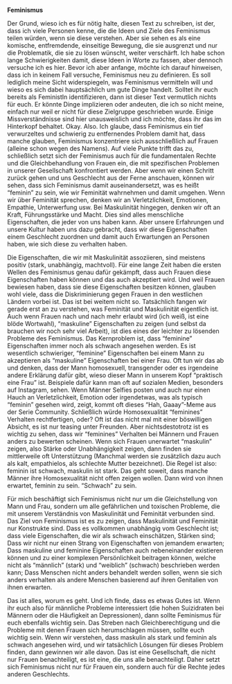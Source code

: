 **Feminismus**

Der Grund, wieso ich es für nötig halte, diesen Text zu schreiben, ist der, dass ich viele Personen kenne, die die Ideen und Ziele des Feminismus teilen würden, wenn sie diese verstehen. Aber sie sehen es als eine komische, entfremdende, einseitige Bewegung, die sie ausgrenzt und nur die Problematik, die sie zu lösen wünscht, weiter verschärft. Ich habe schon lange Schwierigkeiten damit, diese Ideen in Worte zu fassen, aber dennoch versuche ich es hier.
Bevor ich aber anfange, möchte ich darauf hinweisen, dass ich in keinem Fall versuche, Feminismus neu zu definieren. Es soll lediglich meine Sicht widerspiegeln, was Feminismus vermitteln will und wieso es sich dabei hauptsächlich um gute Dinge handelt. Solltet ihr euch bereits als FeministIn identifizieren, dann ist dieser Text vermutlich nichts für euch. Er könnte Dinge implizieren oder andeuten, die ich so nicht meine, einfach nur weil er nicht für diese Zielgruppe geschrieben wurde. Einige Missverständnisse sind hier unausweislich und ich möchte, dass ihr das im Hinterkopf behaltet. 
Okay. Also. Ich glaube, dass Feminismus ein tief verwurzeltes und schwierig zu entfernendes Problem damit hat, dass manche glauben, Feminismus konzentriere sich ausschließlich auf Frauen (alleine schon wegen des Namens). Auf viele Punkte trifft das zu, schließlich setzt sich der Feminismus auch für die fundamentalen Rechte und die Gleichbehandlung von Frauen ein, die mit spezifischen Problemen in unserer Gesellschaft konfrontiert werden. Aber wenn wir einen Schritt zurück gehen und uns Geschlecht aus der Ferne anschauen, können wir sehen, dass sich Feminismus damit auseinandersetzt, was es heißt “feminin” zu sein, wie wir Feminität wahrnehmen und damit umgehen. Wenn wir über Feminität sprechen, denken wir an Verletzlichkeit, Emotionen, Empathie, Unterwerfung usw. Bei Maskulinität hingegen, denken wir oft an Kraft, Führungsstärke und Macht. Dies sind alles menschliche Eigenschaften, die jeder von uns haben kann. Aber unsere Erfahrungen und unsere Kultur haben uns dazu gebracht, dass wir diese Eigenschaften einem Geschlecht zuordnen und damit auch Erwartungen an Personen haben, wie sich diese zu verhalten haben.

Die Eigenschaften, die wir mit Maskulinität assoziieren, sind meistens positiv (stark, unabhängig, machtvoll). Für eine lange Zeit haben die ersten Wellen des Feminismus genau dafür gekämpft, dass auch Frauen diese Eigenschaften haben können und das auch akzeptiert wird. Und weil Frauen bewiesen haben, dass sie diese Eigenschaften besitzen können, glauben wohl viele, dass die Diskriminierung gegen Frauen in den westlichen Ländern vorbei ist. Das ist bei weitem nicht so. Tatsächlich fangen wir gerade erst an zu verstehen, was Feminität und Maskulinität eigentlich ist. Auch wenn Frauen nach und nach mehr erlaubt wird (ich weiß, ist eine blöde Wortwahl), “maskuline” Eigenschaften zu zeigen (und selbst da brauchen wir noch sehr viel Arbeit), ist dies eines der leichter zu lösenden Probleme des Feminismus. Das Kernproblem ist, dass “feminine” Eigenschaften immer noch als schwach angesehen werden. Es ist wesentlich schwieriger, “feminine” Eigenschaften bei einem Mann zu akzeptieren als “maskuline” Eigenschaften bei einer Frau. Oft tun wir das ab und denken, dass der Mann homosexuell, transgender oder es irgendeine andere Erklärung dafür gibt, wieso dieser Mann in unserem Kopf “praktisch eine Frau” ist. 
Beispiele dafür kann man oft auf sozialen Medien, besonders auf Instagram, sehen. Wenn Männer Selfies posten und auch nur einen Hauch an Verletzlichkeit, Emotion oder irgendetwas, was als typisch “feminin” gesehen wird, zeigt, kommt oft dieses “Hah, Gaaay”-Meme aus der Serie Community. Schließlich würde Homosexualität “feminines” Verhalten rechtfertigen, oder? Oft ist das nicht mal mit einer böswilligen Absicht, es ist nur teasing unter Freunden. Aber nichtsdestotrotz ist es wichtig zu sehen, dass wir “feminines” Verhalten bei Männern und Frauen anders zu bewerten scheinen. Wenn sich Frauen unerwartet “maskulin” zeigen, also Stärke oder Unabhängigkeit zeigen, dann finden sie mittlerweile oft Unterstützung (Manchmal werden sie zusätzlich dazu auch als kalt, empathielos, als schlechte Mutter bezeichnet). Die Regel ist also: feminin ist schwach, maskulin ist stark.
Das geht soweit, dass manche Männer ihre Homosexualität nicht offen zeigen wollen. Dann wird von ihnen erwartet, feminin zu sein. “Schwach” zu sein. 

Für mich beschäftigt sich Feminismus nicht nur um die Gleichstellung von Mann und Frau, sondern um alle gefährlichen und toxischen Probleme, die mit unserem Verständnis von Maskulinität und Feminität verbunden sind. Das Ziel von Feminismus ist es zu zeigen, dass Maskulinität und Feminität nur Konstrukte sind. Dass es vollkommen unabhängig vom Geschlecht ist; dass viele Eigenschaften, die wir als schwach einschätzen, Stärken sind; Dass wir nicht nur einen Strang von Eigenschaften von jemandem erwarten; Dass maskuline und feminine Eigenschaften auch nebeneinander existieren können und zu einer komplexen Persönlichkeit beitragen können, welche nicht als “männlich” (stark) und “weiblich” (schwach) beschrieben werden kann; Dass Menschen nicht anders behandelt werden sollen, wenn sie sich anders verhalten als andere Menschen basierend auf ihren Genitalien von ihnen erwarten. 

Das ist alles, worum es geht. Und ich finde, dass es etwas Gutes ist. Wenn ihr euch also für männliche Probleme interessiert (die hohen Suizidraten bei Männern oder die Häufigkeit an Depressionen), dann sollte Feminismus für euch ebenfalls wichtig sein. Das Streben nach Gleichberechtigung und die Probleme mit denen Frauen sich herumschlagen müssen, sollte euch wichtig sein. Wenn wir verstehen, dass maskulin als stark und feminin als schwach angesehen wird, und wir tatsächlich Lösungen für dieses Problem finden, dann gewinnen wir alle davon. Das ist eine Gesellschaft, die nicht nur Frauen benachteiligt, es ist eine, die uns alle benachteiligt. Daher setzt sich Feminismus nicht nur für Frauen ein, sondern auch für die Rechte jedes anderen Geschlechts. 
